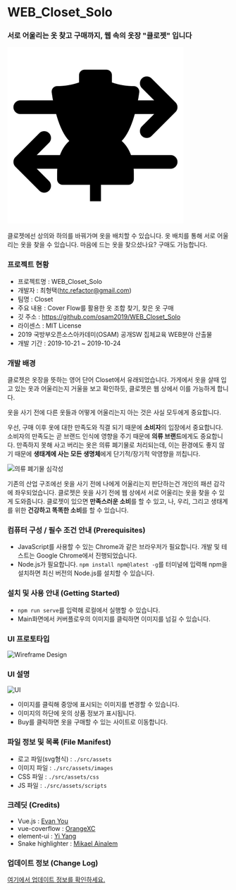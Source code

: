 
# WEB_Closet_Solo
### 서로 어울리는 옷 찾고 구매까지, 웹 속의 옷장 "클로젯" 입니다


![logo-dark.svg](./src/assets/logo-dark.svg)


클로젯에선 상의와 하의를 바꿔가며 옷을 배치할 수 있습니다.
옷 배치를 통해 서로 어울리는 옷을 찾을 수 있습니다.
마음에 드는 옷을 찾으셨나요? 구매도 가능합니다.


### 프로젝트 현황
 - 프로젝트명 : WEB_Closet_Solo
 - 개발자 : 최형택(htc.refactor@gmail.com)
 - 팀명 : Closet
 - 주요 내용 : Cover Flow를 활용한 옷 조합 찾기, 찾은 옷 구매
 - 깃 주소 : https://github.com/osam2019/WEB_Closet_Solo
 - 라이센스 : MIT License
 - 2019 국방부오픈소스아카데미(OSAM) 공개SW 집체교육 WEB분야 산출물
 - 개발 기간 : 2019-10-21 ~ 2019-10-24

### 개발 배경
클로젯은 옷장을 뜻하는 영어 단어 Closet에서 유래되었습니다.
가게에서 옷을 살때 입고 있는 옷과 어울리는지 거울을 보고 확인하듯, 클로젯은 웹 상에서 이를 가능하게 합니다.

옷을 사기 전에 다른 옷들과 어떻게 어울리는지 아는 것은 사실 모두에게 중요합니다. 

우선, 구매 이후 옷에 대한 만족도와 직결 되기 때문에 **소비자**의 입장에서 중요합니다. 소비자의 만족도는 곧 브랜드 인식에 영향을 주기 때문에 **의류 브랜드**에게도 중요합니다. 만족하지 못해 사고 버리는 옷은 의류 폐기물로 처리되는데, 이는 환경에도 좋지 않기 때문에 **생태계에 사는 모든 생명체**에게 단기적/장기적 악영향을 끼칩니다.

![의류 폐기물 심각성](https://post-phinf.pstatic.net/MjAxOTAyMTRfMTcz/MDAxNTUwMTMzNjIxMjYw.Fzdjp4TWcg0mNaOEM5kbCvtMUya-vMk9yB1Iv4Vc48Eg.3qGuooy_lcX1d3YdueQR5eqvuiTFaCpodETA9Z3JR4Yg.JPEG/4.jpg?type=w1200)

기존의 산업 구조에선 옷을 사기 전에 나에게 어울리는지 판단하는건 개인의 패션 감각에 좌우되었습니다. 클로젯은 옷을 사기 전에 웹 상에서 서로 어울리는 옷을 찾을 수 있게 도와줍니다. 클로젯이 있으면 **만족스러운 소비**를 할 수 있고, 나, 우리, 그리고 생태계를 위한 **건강하고 똑똑한 소비**를 할 수 있습니다.

### 컴퓨터 구성 / 필수 조건 안내 (Prerequisites)
- JavaScript를 사용할 수 있는 Chrome과 같은 브라우저가 필요합니다. 개발 및 테스트는 Google Chrome에서 진행되었습니다.
- Node.js가 필요합니다. <code>npm install npm@latest -g</code>를 터미널에 입력해 npm을 설치하면 최신 버전의 Node.js를 설치할 수 있습니다.

 ### 설치 및 사용 안내 (Getting Started)
- <code>npm run serve</code>를 입력해 로컬에서 실행할 수 있습니다.
- Main화면에서 커버플로우의 이미지를 클릭하면 이미지를 넘길 수 있습니다.

### UI 프로토타입
![Wireframe Design](https://github.com/osam2019/closet-web/blob/master/closet-wireframe-design.png?raw=true)

### UI 설명
![UI](https://github.com/osam2019/closet-web/blob/master/service-image.png?raw=true)
- 이미지를 클릭해 중앙에 표시되는 이미지를 변경할 수 있습니다.
- 이미지의 하단에 옷의 상품 정보가 표시됩니다.
- Buy를 클릭하면 옷을 구매할 수 있는 사이트로 이동합니다.


### 파일 정보 및 목록 (File Manifest)
- 로고 파일(svg형식) : <code>./src/assets</code>
- 이미지 파일  : <code>./src/assets/images</code>
- CSS 파일 : <code>./src/assets/css</code>
- JS 파일 : <code>./src/assets/scripts</code>

### 크레딧 (Credits)
- Vue.js : [Evan You](https://github.com/vuejs)
- vue-coverflow : [OrangeXC](https://github.com/OrangeXC/vue-coverflow)
- element-ui : [Yi Yang](https://element.eleme.io/#/en-US)
- Snake highlighter : [Mikael Ainalem](https://codepen.io/ainalem)

### 업데이트 정보 (Change Log)
[여기에서 업데이트 정보를 확인하세요.](https://github.com/osam2019/closet-web/commits/master)
